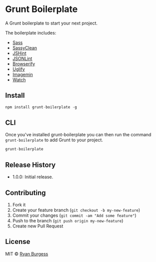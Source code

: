 Grunt Boilerplate
=============
A Grunt boilerplate to start your next project.

The boilerplate includes:
 - [Sass](https://github.com/sindresorhus/grunt-sass)
 - [SassyClean](https://github.com/ryanburgess/grunt-sassyclean)
 - [JSHint](https://github.com/gruntjs/grunt-contrib-jshint)
 - [JSONLint](https://github.com/brandonramirez/grunt-jsonlint)
 - [Browserify](https://github.com/jmreidy/grunt-browserify)
 - [Uglify](https://github.com/gruntjs/grunt-contrib-uglify)
 - [Imagemin](https://github.com/gruntjs/grunt-contrib-imagemin)
 - [Watch](https://github.com/gruntjs/grunt-contrib-watch)

 
## Install
```js
npm install grunt-boilerplate -g
```

## CLI
Once you've installed grunt-boilerplate you can then run the command `grunt-boilerplate` to add Grunt to your project.

```js
grunt-boilerplate
```

## Release History
* 1.0.0: Initial release.
 
## Contributing
1. Fork it
2. Create your feature branch (`git checkout -b my-new-feature`)
3. Commit your changes (`git commit -am "Add some feature"`)
4. Push to the branch (`git push origin my-new-feature`)
5. Create new Pull Request
## License
MIT © [Ryan Burgess](http://github.com/ryanburgess)
